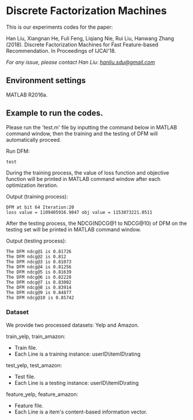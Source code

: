 # Discrete Factorization Machines 

This is our experiments codes for the paper:

Han Liu, Xiangnan He, Fuli Feng, Liqiang Nie, Rui Liu, Hanwang Zhang (2018). Discrete Factorization Machines for Fast Feature-based Recommendation. In Proceedings of IJCAI'18.

*For any issue, please contact Han Liu: hanliu.sdu@gmail.com*


## Environment settings
MATLAB R2016a.

## Example to run the codes.
Please run the 'test.m' file by inputting the command below in MATLAB command window, then the training and the testing of DFM will automatically proceed.

Run DFM:
```
test
```
During the training process, the value of loss function and objective function will be printed in MATLAB command window after each optimization iteration.

Output (training process):
```
DFM at bit 64 Iteration:20
loss value = 1109405916.9047 obj value = 1153073221.0511
```
After the testing process, the NDCG(NDCG@1 to NDCG@10) of DFM on the testing set will be printed in MATLAB command window.

Output (testing process):
```
The DFM ndcg@1 is 0.81726
The DFM ndcg@2 is 0.812
The DFM ndcg@3 is 0.81073
The DFM ndcg@4 is 0.81256
The DFM ndcg@5 is 0.81639
The DFM ndcg@6 is 0.82228
The DFM ndcg@7 is 0.83002
The DFM ndcg@8 is 0.83914
The DFM ndcg@9 is 0.84877
The DFM ndcg@10 is 0.85742
```

### Dataset
We provide two processed datasets: Yelp and Amazon.

train_yelp, train_amazon:
- Train file.
- Each Line is a training instance: userID\itemID\rating

test_yelp, test_amazon:
- Test file.
- Each Line is a testing instance: userID\itemID\rating

feature_yelp, feature_amazon:
- Feature file.
- Each Line is a item's content-based information vector. 
